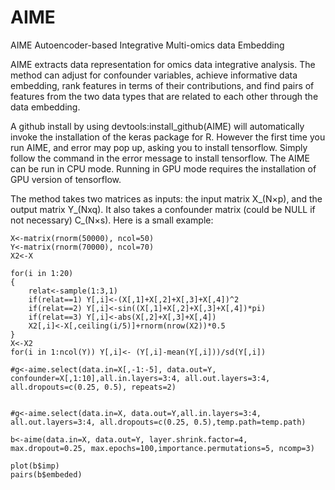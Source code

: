 # AIME
AIME Autoencoder-based Integrative Multi-omics data Embedding

AIME extracts data representation for omics data integrative analysis. The method can adjust for confounder variables, achieve informative data embedding, rank features in terms of their contributions, and find pairs of features from the two data types that are related to each other through the data embedding. 

A github install by using devtools:install_github(AIME) will automatically invoke the installation of the keras package for R. However the first time you run AIME, and error may pop up, asking you to install tensorflow. Simply follow the command in the error message to install tensorflow. The AIME can be run in CPU mode. Running in GPU mode requires the installation of GPU version of tensorflow. 

The method takes two matrices as inputs: the input matrix X_(N×p), and the output matrix Y_(Nxq). It also takes a confounder matrix (could be NULL if not necessary)  C_(N×s). Here is a small example:

```{r example}
X<-matrix(rnorm(50000), ncol=50)
Y<-matrix(rnorm(70000), ncol=70)
X2<-X

for(i in 1:20) 
{
	relat<-sample(1:3,1)
	if(relat==1) Y[,i]<-(X[,1]+X[,2]+X[,3]+X[,4])^2
	if(relat==2) Y[,i]<-sin((X[,1]+X[,2]+X[,3]+X[,4])*pi)
	if(relat==3) Y[,i]<-abs(X[,2]+X[,3]+X[,4])
	X2[,i]<-X[,ceiling(i/5)]+rnorm(nrow(X2))*0.5
}
X<-X2
for(i in 1:ncol(Y)) Y[,i]<- (Y[,i]-mean(Y[,i]))/sd(Y[,i])

#g<-aime.select(data.in=X[,-1:-5], data.out=Y, confounder=X[,1:10],all.in.layers=3:4, all.out.layers=3:4, all.dropouts=c(0.25, 0.5), repeats=2)


#g<-aime.select(data.in=X, data.out=Y,all.in.layers=3:4, all.out.layers=3:4, all.dropouts=c(0.25, 0.5),temp.path=temp.path)

b<-aime(data.in=X, data.out=Y, layer.shrink.factor=4, max.dropout=0.25, max.epochs=100,importance.permutations=5, ncomp=3)

plot(b$imp)
pairs(b$embeded)

```

